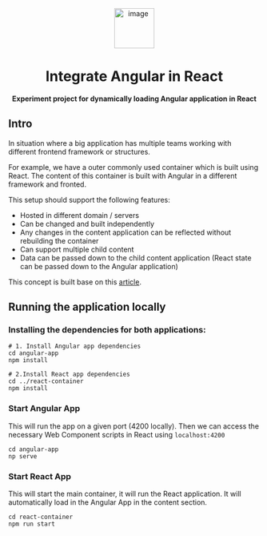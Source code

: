<div align="center">
  <a href="https://tridiamond.tech" target="_blank" rel="noopener noreferrer">
    <img width="80" alt="image" src="https://res.cloudinary.com/tridiamond/image/upload/v1627134299/github%20images/logo512_rcfide.png">
  </a>
  <br/>
  <h1><b>Integrate Angular in React</b></h1>
  <strong>Experiment project for dynamically loading Angular application in React</strong>
</div>

## Intro

In situation where a big application has multiple teams working with different frontend framework or structures.

For example, we have a outer commonly used container which is built using React. The content of this container is built with Angular in a different framework and fronted.

This setup should support the following features:

- Hosted in different domain / servers
- Can be changed and built independently
- Any changes in the content application can be reflected without rebuilding the container
- Can support multiple child content
- Data can be passed down to the child content application (React state can be passed down to the Angular application)

This concept is built base on this [article](https://javascript.plainenglish.io/how-to-dynamically-integrate-angular-in-react-and-share-data-between-both-c507e90b1f09).

## Running the application locally

### Installing the dependencies for both applications:

```shell
# 1. Install Angular app dependencies
cd angular-app
npm install

# 2.Install React app dependencies
cd ../react-container
npm install
```

### Start Angular App

This will run the app on a given port (4200 locally). Then we can access the necessary Web Component scripts in React using `localhost:4200`

```shell
cd angular-app
np serve
```

### Start React App

This will start the main container, it will run the React application.
It will automatically load in the Angular App in the content section.

```shell
cd react-container
npm run start
```
